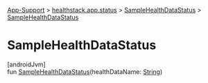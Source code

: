 
[App-Support](../../../index.html) > [healthstack.app.status](../index.html) > [SampleHealthDataStatus](index.html) > [SampleHealthDataStatus](-sample-health-data-status.html)



# SampleHealthDataStatus



[androidJvm]\
fun [SampleHealthDataStatus](-sample-health-data-status.html)(healthDataName: [String](https://kotlinlang.org/api/latest/jvm/stdlib/kotlin/-string/index.html))




